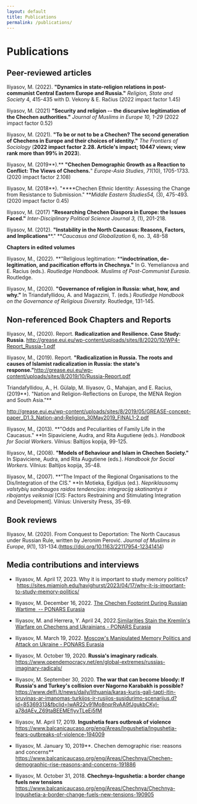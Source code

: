 ```yaml
---
layout: default
title: Publications
permalink: /publications/
---
```


# Publications
## Peer-reviewed articles

Iliyasov, M. (2022). **"Dynamics in state-religion relations in post-communist Central Eastern Europe and Russia."** *Religion, State and Society* 4, 415-435 with D. Vekony & E. Račius (2022 impact factor 1.45)

Iliyasov, M. (2021) **"Security and religion -- the discursive legitimation of the Chechen authorities."** *Journal of Muslims in Europe 10, 1-29* (2022 impact factor 0.52)

Iliyasov, M. (2021). **"To be or not to be a Chechen? The second generation of Chechens in Europe and their choices of identity."** *The Frontiers of Sociology* (**2022 impact factor 2.28. Article's impact; 10447 views; view rank more than 99% in 2023**).

Iliyasov, M. (2019**).** **"Chechen Demographic Growth as a Reaction to Conflict: The Views of Chechens.**" *Europe-Asia Studies*, *71*(10), 1705-1733. (2020 impact factor 2.108)

Iliyasov, M. (2018**). "****Chechen Ethnic Identity: Assessing the Change from Resistance to Submission." ***Middle Eastern Studies54,* (3), 475-493. (2020 impact factor 0.45)

Iliyasov, M. (2017) **"Researching Chechen Diaspora in Europe: the Issues Faced."** *Inter-Disciplinary Political Science Journal 3,* (1), 201-218.

Iliyasov, M. (2012). **"Instability in the North Caucasus: Reasons, Factors, and Implications****." ***Caucasus and Globalization* 6, no. 3, 48-58

**Chapters in edited volumes**

Iliyasov, M., (2022). **"Religious legitimation: ****indoctrination, de-legitimation, and pacification efforts in Chechnya."** In G. Yemelianova and E. Racius (eds.). *Routledge Handbook. Muslims of Post-Communist Eurasia*. Routledge.

Iliyasov, M., (2020). **"Governance of religion in Russia: what, how, and why."** In Triandafyllidou, A. and Magazzini, T. (eds.) *Routledge Handbook on the Governance of Religious Diversity.* Routledge, 131-145.

## Non-referenced Book Chapters and Reports

Iliyasov, M., (2020). Report. **Radicalization and Resilience. Case Study: Russia**. <http://grease.eui.eu/wp-content/uploads/sites/8/2020/10/WP4-Report_Russia-1.pdf>

Iliyasov, M., (2019). Report. **"Radicalization in Russia. The roots and causes of Islamist radicalization in Russia: the state's response."**<http://grease.eui.eu/wp-content/uploads/sites/8/2019/10/Russia-Report.pdf>

Triandafyllidou, A., H. Gülalp, M. Iliyasov, G., Mahajan, and E. Racius, (2019**). "Nation and Religion-Reflections on Europe, the MENA Region and South Asia."**

<http://grease.eui.eu/wp-content/uploads/sites/8/2019/05/GREASE-concept-paper_D1.3_Nation-and-Religion_30May2019_FINAL1-2.pdf>

Iliyasov, M., (2013). **"Odds and Peculiarities of Family Life in the Caucasus." **In Sipaviciene, Audra, and Rita Augutiene (eds.). *Handbook for Social Workers*. Vilnius: Baltijos kopija, 99-125.

Iliyasov, M., (2008). **"Models of Behaviour and Islam in Chechen Society."** In Sipaviciene, Audra, and Rita Augutiene (eds.). *Handbook for Social Workers*. Vilnius: Baltijos kopija, 35-48.

Iliyasov, M., (2007). **"The Impact of the Regional Organisations to the Dis/Integration of the CIS." **In Motieka, Egidijus (ed.). *Nepriklausomų valstybių sandraugos raidos tendencijos: integraciją skatinantys ir ribojantys veiksniai* [CIS: Factors Restraining and Stimulating Integration and Development]. Vilnius: University Press, 35-69.

## Book reviews

Iliyasov, M. (2020). From Conquest to Deportation: The North Caucasus under Russian Rule, written by Jeronim Perović. *Journal of Muslims in Europe*, *9*(1), 131-134.(<https://doi.org/10.1163/22117954-12341414>)

## Media contributions and interviews

- Iliyasov, M. April 17, 2023. Why it is important to study memory politics?  https://sites.miamioh.edu/havighurst/2023/04/17/why-it-is-important-to-study-memory-politics/

- Iliyasov, M. December 16, 2022. [The Chechen Footprint During Russian Wartime  -- PONARS Eurasia](https://www.ponarseurasia.org/the-chechen-footprint-during-russian-wartime/)

- Iliyasov, M. and Herrera, Y. April 24, 2022.[Similarities Stain the Kremlin's Warfare on Chechens and Ukrainians - PONARS Eurasia](https://www.ponarseurasia.org/similarities-stain-the-kremlins-warfare-on-chechens-and-ukrainians/)

- Iliyasov, M. March 19, 2022. [Moscow's Manipulated Memory Politics and Attack on Ukraine - PONARS Eurasia](https://www.ponarseurasia.org/moscows-manipulated-memory-politics-and-attack-on-ukraine/)

- Iliyasov, M. October 19, 2020. **Russia's imaginary radicals**. <https://www.opendemocracy.net/en/global-extremes/russias-imaginary-radicals/>

- Iliyasov, M. September 30, 2020. **The war that can become bloody: If Russia's and Turkey's collision over Nagorno Karabakh is possible?**<https://www.delfi.lt/news/daily/lithuania/karas-kuris-gali-tapti-itin-kruvinas-ar-imanomas-turkijos-ir-rusijos-susidurimo-scenarijus.d?id=85369313&fbclid=IwAR22v91Mo8nqrRvAA9fJgukbCKyl-a78dAEv_Z69taBEEMEflyvTLeEi5fM>

- Iliyasov, M. April 17, 2019. **Ingushetia fears outbreak of violence** <https://www.balcanicaucaso.org/eng/Areas/Ingushetia/Ingushetia-fears-outbreaks-of-violence-194009>

- Iliyasov, M. January 10, 2019**. Chechen demographic rise: reasons and concerns** <https://www.balcanicaucaso.org/eng/Areas/Chechnya/Chechen-demographic-rise-reasons-and-concerns-191886>

- Iliyasov, M. October 31, 2018. **Chechnya-Ingushetia: a border change fuels new tensions** <https://www.balcanicaucaso.org/eng/Areas/Chechnya/Chechnya-Ingushetia-a-border-change-fuels-new-tensions-190905>
